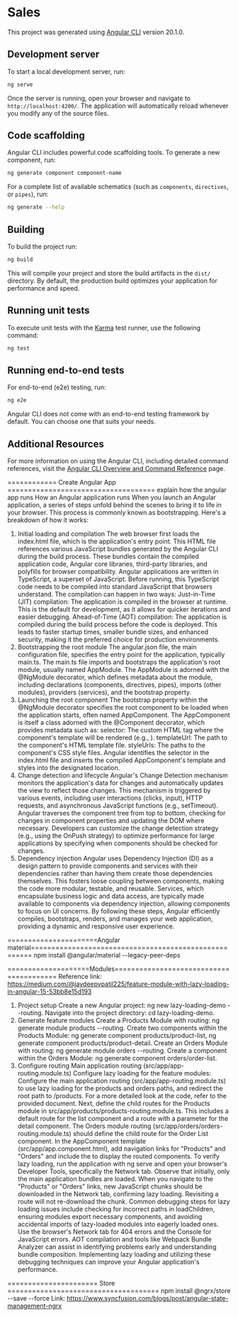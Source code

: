 # Sales

This project was generated using [Angular CLI](https://github.com/angular/angular-cli) version 20.1.0.

## Development server

To start a local development server, run:

```bash
ng serve
```

Once the server is running, open your browser and navigate to `http://localhost:4200/`. The application will automatically reload whenever you modify any of the source files.

## Code scaffolding

Angular CLI includes powerful code scaffolding tools. To generate a new component, run:

```bash
ng generate component component-name
```

For a complete list of available schematics (such as `components`, `directives`, or `pipes`), run:

```bash
ng generate --help
```

## Building

To build the project run:

```bash
ng build
```

This will compile your project and store the build artifacts in the `dist/` directory. By default, the production build optimizes your application for performance and speed.

## Running unit tests

To execute unit tests with the [Karma](https://karma-runner.github.io) test runner, use the following command:

```bash
ng test
```

## Running end-to-end tests

For end-to-end (e2e) testing, run:

```bash
ng e2e
```

Angular CLI does not come with an end-to-end testing framework by default. You can choose one that suits your needs.

## Additional Resources

For more information on using the Angular CLI, including detailed command references, visit the [Angular CLI Overview and Command Reference](https://angular.dev/tools/cli) page.

============ Create Angular App ====================================
explain how the angular app runs
How an Angular application runs
When you launch an Angular application, a series of steps unfold behind the scenes to bring it to life in your browser. This process is commonly known as bootstrapping. 
Here's a breakdown of how it works:
1. Initial loading and compilation
The web browser first loads the index.html file, which is the application's entry point.
This HTML file references various JavaScript bundles generated by the Angular CLI during the build process.
These bundles contain the compiled application code, Angular core libraries, third-party libraries, and polyfills for browser compatibility.
Angular applications are written in TypeScript, a superset of JavaScript. Before running, this TypeScript code needs to be compiled into standard JavaScript that browsers understand.
The compilation can happen in two ways:
Just-in-Time (JIT) compilation: The application is compiled in the browser at runtime. This is the default for development, as it allows for quicker iterations and easier debugging.
Ahead-of-Time (AOT) compilation: The application is compiled during the build process before the code is deployed. This leads to faster startup times, smaller bundle sizes, and enhanced security, making it the preferred choice for production environments.  
2. Bootstrapping the root module
The angular.json file, the main configuration file, specifies the entry point for the application, typically main.ts.
The main.ts file imports and bootstraps the application's root module, usually named AppModule.
The AppModule is adorned with the @NgModule decorator, which defines metadata about the module, including declarations (components, directives, pipes), imports (other modules), providers (services), and the bootstrap property. 
3. Launching the root component
The bootstrap property within the @NgModule decorator specifies the root component to be loaded when the application starts, often named AppComponent.
The AppComponent is itself a class adorned with the @Component decorator, which provides metadata such as:
selector: The custom HTML tag where the component's template will be rendered (e.g., <app-root>).
templateUrl: The path to the component's HTML template file.
styleUrls: The paths to the component's CSS style files.
Angular identifies the selector in the index.html file and inserts the compiled AppComponent's template and styles into the designated location. 
4. Change detection and lifecycle
Angular's Change Detection mechanism monitors the application's data for changes and automatically updates the view to reflect those changes.
This mechanism is triggered by various events, including user interactions (clicks, input), HTTP requests, and asynchronous JavaScript functions (e.g., setTimeout).
Angular traverses the component tree from top to bottom, checking for changes in component properties and updating the DOM where necessary.
Developers can customize the change detection strategy (e.g., using the OnPush strategy) to optimize performance for large applications by specifying when components should be checked for changes. 
5. Dependency injection
Angular uses Dependency Injection (DI) as a design pattern to provide components and services with their dependencies rather than having them create those dependencies themselves.
This fosters loose coupling between components, making the code more modular, testable, and reusable.
Services, which encapsulate business logic and data access, are typically made available to components via dependency injection, allowing components to focus on UI concerns. 
By following these steps, Angular efficiently compiles, bootstraps, renders, and manages your web application, providing a dynamic and responsive user experience.

======================Angular material======================================================
npm install @angular/material --legacy-peer-deps

====================Modules========================================
Reference link: https://medium.com/@jaydeepvpatil225/feature-module-with-lazy-loading-in-angular-15-53bb8e15d193
1. Project setup
Create a new Angular project: ng new lazy-loading-demo --routing.
Navigate into the project directory: cd lazy-loading-demo. 
2. Generate feature modules
Create a Products Module with routing: ng generate module products --routing.
Create two components within the Products Module: ng generate component products/product-list, ng generate component products/product-detail.
Create an Orders Module with routing: ng generate module orders --routing.
Create a component within the Orders Module: ng generate component orders/order-list. 
3. Configure routing
Main application routing (src/app/app-routing.module.ts)
Configure lazy loading for the feature modules: 
Configure the main application routing (src/app/app-routing.module.ts) to use lazy loading for the products and orders paths, and redirect the root path to /products. For a more detailed look at the code, refer to the provided document. 
Next, define the child routes for the Products module in src/app/products/products-routing.module.ts. This includes a default route for the list component and a route with a parameter for the detail component. The Orders module routing (src/app/orders/orders-routing.module.ts) should define the child route for the Order List component. 
In the AppComponent template (src/app/app.component.html), add navigation links for "Products" and "Orders" and include the <router-outlet> to display the routed components. 
To verify lazy loading, run the application with ng serve and open your browser's Developer Tools, specifically the Network tab. Observe that initially, only the main application bundles are loaded. When you navigate to the "Products" or "Orders" links, new JavaScript chunks should be downloaded in the Network tab, confirming lazy loading. Revisiting a route will not re-download the chunk. 
Common debugging steps for lazy loading issues include checking for incorrect paths in loadChildren, ensuring modules export necessary components, and avoiding accidental imports of lazy-loaded modules into eagerly loaded ones. Use the browser's Network tab for 404 errors and the Console for JavaScript errors. AOT compilation and tools like Webpack Bundle Analyzer can assist in identifying problems early and understanding bundle composition. 
Implementing lazy loading and utilizing these debugging techniques can improve your Angular application's performance.

====================== Store =====================================
npm install @ngrx/store --save --force
Link: https://www.syncfusion.com/blogs/post/angular-state-management-ngrx
